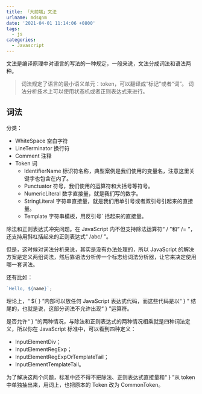 ```yaml
---
title: 「大前端」文法
urlname: mdsqnm
date: '2021-04-01 11:14:06 +0800'
tags:
  - js
categories:
  - Javascript
---
```


文法是编译原理中对语言的写法的一种规定，一般来说，文法分成词法和语法两种。

> 词法规定了语言的最小语义单元：token，可以翻译成“标记”或者“词”。
> 词法分析技术上可以使用状态机或者正则表达式来进行。

## 词法

分类：

- WhiteSpace 空白字符
- LineTerminator 换行符
- Comment 注释
- Token 词
  - IdentifierName 标识符名称，典型案例是我们使用的变量名，注意这里关键字也包含在内了。
  - Punctuator 符号，我们使用的运算符和大括号等符号。
  - NumericLiteral 数字直接量，就是我们写的数字。
  - StringLiteral 字符串直接量，就是我们用单引号或者双引号引起来的直接量。
  - Template 字符串模板，用反引号` 括起来的直接量。

除法和正则表达式冲突问题。在 JavaScript 内不但支持除法运算符“ / ”和“ /= ”，还支持用斜杠括起来的正则表达式“ /abc/ ”。

但是，这时候对词法分析来说，其实是没有办法处理的，所以 JavaScript 的解决方案是定义两组词法，然后靠语法分析传一个标志给词法分析器，让它来决定使用哪一套词法。

还有比如：

```javascript
`Hello, ${name}`;
```

理论上，“ \${ } ”内部可以放任何 JavaScript 表达式代码，而这些代码是以“ } ” 结尾的，也就是说，这部分词法不允许出现“ } ”运算符。

是否允许“ } ”的两种情况，与除法和正则表达式的两种情况相乘就是四种词法定义，所以你在 JavaScript 标准中，可以看到四种定义：

- InputElementDiv；
- InputElementRegExp；
- InputElementRegExpOrTemplateTail；
- InputElementTemplateTail。

为了解决这两个问题，标准中还不得不把除法、正则表达式直接量和“ } ”从 token 中单独抽出来，用词上，也把原本的 Token 改为 CommonToken。
